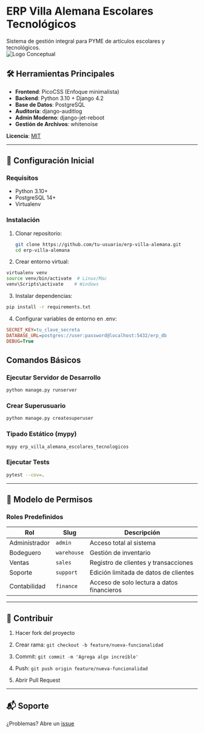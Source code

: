 # ERP Villa Alemana Escolares Tecnológicos

Sistema de gestión integral para PYME de artículos escolares y tecnológicos.  
![Logo Conceptual](https://via.placeholder.com/100x30/2A4F7A/FFFFFF?text=ERP+Villa+Alemana)  

## 🛠️ Herramientas Principales
- **Frontend**: PicoCSS (Enfoque minimalista)
- **Backend**: Python 3.10 + Django 4.2
- **Base de Datos**: PostgreSQL
- **Auditoría**: django-auditlog
- **Admin Moderno**: django-jet-reboot
- **Gestión de Archivos**: whitenoise

**Licencia**: [MIT](LICENSE)

---

## 🚀 Configuración Inicial

### Requisitos
- Python 3.10+
- PostgreSQL 14+
- Virtualenv

### Instalación
1. Clonar repositorio:
   ```bash
   git clone https://github.com/tu-usuario/erp-villa-alemana.git
   cd erp-villa-alemana
   ```

2. Crear entorno virtual:
```bash
virtualenv venv
source venv/bin/activate  # Linux/Mac
venv\Scripts\activate    # Windows
```

3. Instalar dependencias:
```bash
pip install -r requirements.txt
```
4. Configurar variables de entorno en .env:
```ini
SECRET_KEY=tu_clave_secreta
DATABASE_URL=postgres://user:password@localhost:5432/erp_db
DEBUG=True
```   
## Comandos Básicos

### Ejecutar Servidor de Desarrollo
```bash
python manage.py runserver
```
### Crear Superusuario
```bash
python manage.py createsuperuser
```
### Tipado Estático (mypy)
```bash
mypy erp_villa_alemana_escolares_tecnologicos
```
### Ejecutar Tests
```bash
pytest --cov=.
```

---

## 🔐 Modelo de Permisos

### Roles Predefinidos

|Rol|Slug|Descripción|
|---|---|---|
|Administrador|`admin`|Acceso total al sistema|
|Bodeguero|`warehouse`|Gestión de inventario|
|Ventas|`sales`|Registro de clientes y transacciones|
|Soporte|`support`|Edición limitada de datos de clientes|
|Contabilidad|`finance`|Acceso de solo lectura a datos financieros|

---

## 🤝 Contribuir

1. Hacer fork del proyecto
    
2. Crear rama: `git checkout -b feature/nueva-funcionalidad`
    
3. Commit: `git commit -m 'Agrega algo increíble'`
    
4. Push: `git push origin feature/nueva-funcionalidad`
    
5. Abrir Pull Request

---

## 📬 Soporte

¿Problemas? Abre un [issue](https://github.com/tu-usuario/erp-villa-alemana/issues)